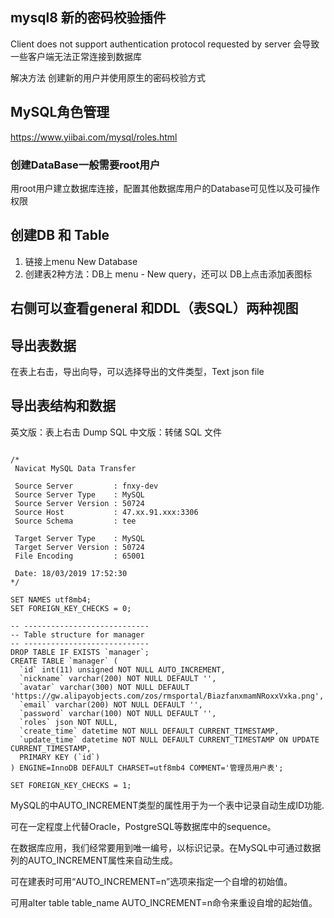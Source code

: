 ## mysql8 新的密码校验插件
Client does not support authentication protocol requested by server
会导致一些客户端无法正常连接到数据库

解决方法 创建新的用户并使用原生的密码校验方式

## MySQL角色管理
https://www.yiibai.com/mysql/roles.html

### 创建DataBase一般需要root用户
用root用户建立数据库连接，配置其他数据库用户的Database可见性以及可操作权限

## 创建DB 和 Table
1. 链接上menu New Database
2. 创建表2种方法：DB上 menu - New query，还可以 DB上点击添加表图标

## 右侧可以查看general 和DDL（表SQL）两种视图

## 导出表数据
在表上右击，导出向导，可以选择导出的文件类型，Text json file

## 导出表结构和数据
英文版：表上右击 Dump SQL   中文版：转储 SQL 文件 
```

/*
 Navicat MySQL Data Transfer

 Source Server         : fnxy-dev
 Source Server Type    : MySQL
 Source Server Version : 50724
 Source Host           : 47.xx.91.xxx:3306
 Source Schema         : tee

 Target Server Type    : MySQL
 Target Server Version : 50724
 File Encoding         : 65001

 Date: 18/03/2019 17:52:30
*/

SET NAMES utf8mb4;
SET FOREIGN_KEY_CHECKS = 0;

-- ----------------------------
-- Table structure for manager
-- ----------------------------
DROP TABLE IF EXISTS `manager`;
CREATE TABLE `manager` (
  `id` int(11) unsigned NOT NULL AUTO_INCREMENT,
  `nickname` varchar(200) NOT NULL DEFAULT '',
  `avatar` varchar(300) NOT NULL DEFAULT 'https://gw.alipayobjects.com/zos/rmsportal/BiazfanxmamNRoxxVxka.png',
  `email` varchar(200) NOT NULL DEFAULT '',
  `password` varchar(100) NOT NULL DEFAULT '',
  `roles` json NOT NULL,
  `create_time` datetime NOT NULL DEFAULT CURRENT_TIMESTAMP,
  `update_time` datetime NOT NULL DEFAULT CURRENT_TIMESTAMP ON UPDATE CURRENT_TIMESTAMP,
  PRIMARY KEY (`id`)
) ENGINE=InnoDB DEFAULT CHARSET=utf8mb4 COMMENT='管理员用户表';

SET FOREIGN_KEY_CHECKS = 1;

```

MySQL的中AUTO_INCREMENT类型的属性用于为一个表中记录自动生成ID功能.

可在一定程度上代替Oracle，PostgreSQL等数据库中的sequence。

在数据库应用，我们经常要用到唯一编号，以标识记录。在MySQL中可通过数据列的AUTO_INCREMENT属性来自动生成。

可在建表时可用“AUTO_INCREMENT=n”选项来指定一个自增的初始值。

可用alter table table_name AUTO_INCREMENT=n命令来重设自增的起始值。
